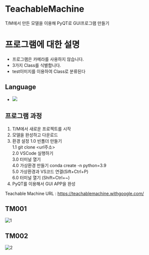 # TeachableMachine
T/M에서 만든 모델을 이용해 PyQT로 GUI프로그램 만들기

# 프로그램에 대한 설명
 - 프로그램은 카메라를 사용하지 않습니다.   
 - 3가지 Class를 식별합니다.
 - test이미지를 이용하여 Class로 분류된다


## Language
 - <a href="링크"><img src="https://camo.githubusercontent.com/566dd742bff65d026219bbbc87c93c6b4ee3f20d92019dc38d194102fc44ddde/68747470733a2f2f696d672e736869656c64732e696f2f62616467652f507974686f6e2d3337373641423f7374796c653d666c61742d737175617265266c6f676f3d507974686f6e266c6f676f436f6c6f723d7768697465"/></a>

## 프로그램 과정
1. T/M에서 새로운 프로젝트를 시작
2. 모델을 완성하고 다운로드
3. 환경 설정
  1.0 빈폴더 만들기   
	1.1 git clone <url주소>   
  2.0 VSCode 실행하기    
  3.0 터미널 열기    
  4.0 가상환경 만들기 conda create -n python=3.9   
  5.0 가상환경과 VS코드 연결(Sift+Ctrl+P)    
  6.0 터미널 열기 (S⁭hift+Ctrl+~)   
5. PyQT를 이용해서 GUI APP을 완성  
  
Teachable Machine URL : https://teachablemachine.withgoogle.com/  

## TM001
![1](https://github.com/jiwon0629/webApp02/assets/149983498/3fb54c33-3471-410b-99d9-567bf0ce46a9)  


## TM002
![2](https://github.com/jiwon0629/webApp02/assets/149983498/db1309af-3a71-4743-b365-b95f5efa1d5c)



